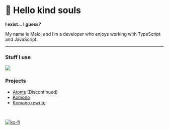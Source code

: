 # 👋 **Hello kind souls**

**I exist... I guess?**

My name is Melo, and I’m a developer who enjoys working with TypeScript and JavaScript.

---

### Stuff I use

<img src="https://skillicons.dev/icons?i=js,ts,nodejs,bun,discordjs,github,vscode,firebase,redis,discord&perline=3" />

### Projects
- [Atoms](https://atomsapp.xyz) (Discontinued)
- [Komono](https://komono.vercel.app/)
- [Komono rewrite](https://github.com/mloetta/Komono)
<br />

[![ko-fi](https://ko-fi.com/img/githubbutton_sm.svg)](https://ko-fi.com/mloetta)
